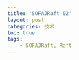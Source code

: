 ```yaml
---
title: 'SOFAJRaft 02'
layout: post
categories: 技术
toc: true
tags:
    - SOFAJRaft, Raft
---
```


